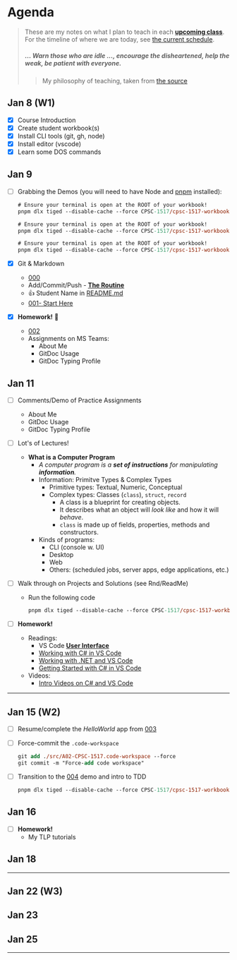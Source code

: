 # Agenda

> These are my notes on what I plan to teach in each [**upcoming class**](#jan-15-w2). For the timeline of where we are today, see [the current schedule](./README.md#schedule).
>
> ##### *... Warn those who are idle ..., encourage the disheartened, help the weak, be patient with everyone.*
>
> > My philosophy of teaching, taken from [the source](https://www.bible.com/bible/111/1TH.5.14.NIV)

## Jan 8 (W1)

- [x] Course Introduction
- [x] Create student workbook(s)
- [x] Install CLI tools (git, gh, node)
- [x] Install editor (vscode)
- [x] Learn some DOS commands

## Jan 9

- [ ] Grabbing the Demos (you will need to have Node and [pnpm](https://pnpm.io/installation) installed):
  
    ```ps
    # Ensure your terminal is open at the ROOT of your workbook!
    pnpm dlx tiged --disable-cache --force CPSC-1517/cpsc-1517-workbook-jan2024-a02-dgilleland/src/000 ./src/000
    ```
  
    ```ps
    # Ensure your terminal is open at the ROOT of your workbook!
    pnpm dlx tiged --disable-cache --force CPSC-1517/cpsc-1517-workbook-jan2024-a02-dgilleland/src/001-StartHere ./src/001-StartHere
    ```
  
    ```ps
    # Ensure your terminal is open at the ROOT of your workbook!
    pnpm dlx tiged --disable-cache --force CPSC-1517/cpsc-1517-workbook-jan2024-a02-dgilleland/src/002 ./src/002
    ```

- [x] Git & Markdown
  - [000](./src/000/ReadMe.md)
  - Add/Commit/Push - [**The Routine**](./docs/TheRoutine.md)
  - :+1: Student Name in [README.md](README.md)
  - [001- Start Here](./src/001-StartHere/ReadMe.md)
- [x] **Homework!** :100:
  - [002](./src/002/ReadMe.md)
  - Assignments on MS Teams:
    - About Me
    - GitDoc Usage
    - GitDoc Typing Profile

## Jan 11

- [ ] Comments/Demo of Practice Assignments
  - About Me
  - GitDoc Usage
  - GitDoc Typing Profile
- [ ] Lot's of Lectures!
  - **What is a Computer Program**
    - *A computer program is a **set of instructions** for manipulating **information**.*
    - Information: Primitve Types & Complex Types
      - Primitive types: Textual, Numeric, Conceptual
      - Complex types: Classes (`class`), `struct`, `record`
        - A class is a blueprint for creating objects.
        - It describes what an object will *look like* and how it will *behave*.
        - `class` is made up of fields, properties, methods and constructors.
    - Kinds of programs:
      - CLI (console w. UI)
      - Desktop
      - Web
      - Others: (scheduled jobs, server apps, edge applications, etc.)
- [ ] Walk through on Projects and Solutions (see Rnd/ReadMe)
  - Run the following code

    ```ps
    pnpm dlx tiged --disable-cache --force CPSC-1517/cpsc-1517-workbook-jan2024-a02-dgilleland/src/003 ./src/003
    ```

- [ ] **Homework!**
  - Readings:
    - VS Code [**User Interface**](https://code.visualstudio.com/docs/getstarted/userinterface)
    - [Working with C# in VS Code](https://code.visualstudio.com/docs/languages/csharp)
    - [Working with .NET and VS Code](https://code.visualstudio.com/docs/languages/dotnet)
    - [Getting Started with C# in VS Code](https://code.visualstudio.com/docs/csharp/get-started)
  - Videos:
    - [Intro Videos on C# and VS Code](https://code.visualstudio.com/docs/csharp/introvideos-csharp)

----

## Jan 15 (W2)

- [ ] Resume/complete the *HelloWorld* app from [003](./src/003/ReadMe.md)
- [ ] Force-commit the `.code-workspace`

    ```ps
    git add ./src/A02-CPSC-1517.code-workspace --force
    git commit -m "Force-add code workspace"
    ```

- [ ] Transition to the [004](./src/004/ReadMe.md) demo and intro to TDD

    ```ps
    pnpm dlx tiged --disable-cache --force CPSC-1517/cpsc-1517-workbook-jan2024-a02-dgilleland/src/004 ./src/004
    ```

## Jan 16

- [ ] **Homework!**
  - My TLP tutorials

## Jan 18

----

## Jan 22 (W3)

## Jan 23

## Jan 25

----
